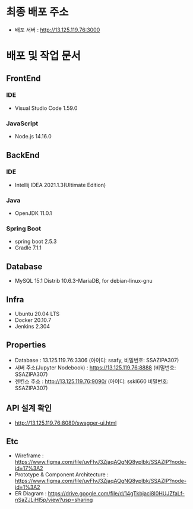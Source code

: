 # 최종 배포 주소
- 배포 서버 : http://13.125.119.76:3000

# 배포 및 작업 문서
## FrontEnd
### IDE
- Visual Studio Code 1.59.0

### JavaScript
- Node.js 14.16.0
 
## BackEnd
### IDE
- Intellij IDEA 2021.1.3(Ultimate Edition)

### Java
- OpenJDK 11.0.1

### Spring Boot
- spring boot 2.5.3
- Gradle 7.1.1

## Database
- MySQL 15.1 Distrib 10.6.3-MariaDB, for debian-linux-gnu

## Infra
- Ubuntu 20.04 LTS
- Docker 20.10.7
- Jenkins 2.304

## Properties
- Database : 13.125.119.76:3306 (아이디: ssafy, 비밀번호: SSAZIPA307)
- 서버 주소(Jupyter Nodebook) : https://13.125.119.76:8888 (비밀번호: SSAZIPA307)
- 젠킨스 주소 : http://13.125.119.76:9090/ (아이디: sskl660 비밀번호: SSAZIPA307)

## API 설계 확인
- http://13.125.119.76:8080/swagger-ui.html

## Etc
- Wireframe : https://www.figma.com/file/uvFIvJ3ZjaqAQgNQ8ypIbk/SSAZIP?node-id=17%3A2
- Prototype & Component Architecture : https://www.figma.com/file/uvFIvJ3ZjaqAQgNQ8ypIbk/SSAZIP?node-id=1%3A2
- ER Diagram : https://drive.google.com/file/d/14gTkbjaci8I0HUJZfaLf-nSaZJLiHl5p/view?usp=sharing